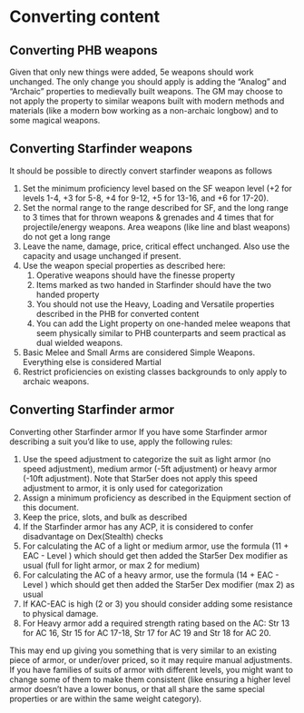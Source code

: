 # Converting content

## Converting PHB weapons

Given that only new things were added, 5e weapons should work unchanged. The only change you should apply is adding the “Analog” and “Archaic” properties to medievally built weapons. The GM may choose to not apply the property to similar weapons built with modern methods and materials (like a modern bow working as a non-archaic longbow) and to some magical weapons.

## Converting Starfinder weapons

It should be possible to directly convert starfinder weapons as follows

1. Set the minimum proficiency level based on the SF weapon level (+2 for levels 1-4, +3 for 5-8, +4 for 9-12, +5 for 13-16, and +6 for 17-20).
1. Set the normal range to the range described for SF, and the long range to 3 times that for thrown weapons & grenades and 4 times that for projectile/energy weapons. Area weapons (like line and blast weapons) do not get a long range
1. Leave the name, damage, price, critical effect unchanged. Also use the  capacity and usage unchanged if present.
1. Use the weapon special properties as described here:
     1. Operative weapons should have the finesse property
     1. Items marked as two handed in Starfinder should have the two handed property
     1. You should not use the Heavy, Loading and Versatile properties described in the PHB for converted content
     1. You can add the Light property on one-handed melee weapons that seem physically similar to PHB counterparts and seem practical as dual wielded weapons.
1. Basic Melee and Small Arms are considered Simple Weapons. Everything else is considered Martial
1. Restrict proficiencies on existing classes backgrounds to only apply to archaic weapons.

## Converting Starfinder armor

Converting other Starfinder armor
If you have some Starfinder armor describing a suit you’d like to use, apply the following rules:
1. Use the speed adjustment to categorize the suit as light armor (no speed adjustment), medium armor (-5ft adjustment) or heavy armor (-10ft adjustment). Note that Star5er does not apply this speed adjustment to armor, it is only used for categorization
1. Assign a minimum proficiency as described in the Equipment section of this document.
1. Keep the price, slots, and bulk as described
1. If the Starfinder armor has any ACP, it is considered to confer disadvantage on Dex(Stealth) checks
1. For calculating the AC of a light or medium armor, use the formula (11 + EAC - Level ) which should get then added the Star5er Dex modifier as usual (full for light armor, or max 2 for medium)
1. For calculating the AC of a heavy armor, use the formula (14 + EAC - Level ) which should get then added the Star5er Dex modifier (max 2) as usual
1. If KAC-EAC is high (2 or 3) you should consider adding some resistance to physical damage.
1. For Heavy armor add a required strength rating based on the AC: Str 13 for AC 16, Str 15 for AC 17-18, Str 17 for AC 19 and Str 18 for AC 20.

This may end up giving you something that is very similar to an existing piece of armor, or under/over priced, so it may require manual adjustments. If you have families of suits of armor with different levels, you might want to change some of them to make them consistent (like ensuring a higher level armor doesn’t have a lower bonus, or that all share the same special properties or are within the same weight category).
